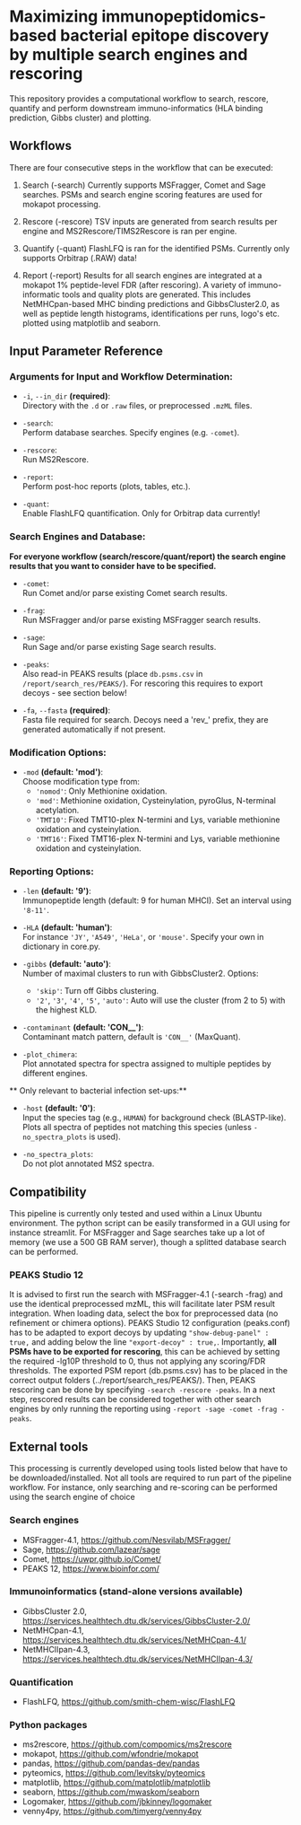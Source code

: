# Maximizing immunopeptidomics-based bacterial epitope discovery by multiple search engines and rescoring
This repository provides a computational workflow to search, rescore, quantify and perform downstream immuno-informatics (HLA binding prediction, Gibbs cluster) and plotting.

## Workflows
There are four consecutive steps in the workflow that can be executed:
1. Search (-search)
Currently supports MSFragger, Comet and Sage searches. PSMs and search engine scoring features are used for mokapot processing.
 
2. Rescore (-rescore)
TSV inputs are generated from search results per engine and MS2Rescore/TIMS2Rescore is ran per engine.

3. Quantify (-quant)
FlashLFQ is ran for the identified PSMs. Currently only supports Orbitrap (.RAW) data!

4. Report (-report)
Results for all search engines are integrated at a mokapot 1% peptide-level FDR (after rescoring). A variety of immuno-informatic tools and quality plots are generated. 
This includes NetMHCpan-based MHC binding predictions and GibbsCluster2.0, as well as peptide length histograms, identifications per runs, logo's etc. plotted using matplotlib and seaborn.

## Input Parameter Reference

### Arguments for Input and Workflow Determination:
- `-i`, `--in_dir` **(required)**:  
  Directory with the `.d` or `.raw` files, or preprocessed `.mzML` files.
  
- `-search`:  
  Perform database searches. Specify engines (e.g. `-comet`).
  
- `-rescore`:  
  Run MS2Rescore.
  
- `-report`:  
  Perform post-hoc reports (plots, tables, etc.).
  
- `-quant`:  
  Enable FlashLFQ quantification. Only for Orbitrap data currently!

### Search Engines and Database:
**For everyone workflow (search/rescore/quant/report) the search engine results that you want to consider have to be specified.**

- `-comet`:  
  Run Comet and/or parse existing Comet search results.
  
- `-frag`:  
  Run MSFragger and/or parse existing MSFragger search results.
  
- `-sage`:  
  Run Sage and/or parse existing Sage search results.
  
- `-peaks`:  
  Also read-in PEAKS results (place `db.psms.csv` in `/report/search_res/PEAKS/`).
  For rescoring this requires to export decoys - see section below!
  
- `-fa`, `--fasta` **(required)**:  
  Fasta file required for search. Decoys need a 'rev_' prefix, they are generated automatically if not present.

### Modification Options:
- `-mod` **(default: 'mod')**:  
  Choose modification type from:
  - `'nomod'`: Only Methionine oxidation.
  - `'mod'`: Methionine oxidation, Cysteinylation, pyroGlus, N-terminal acetylation.
  - `'TMT10'`: Fixed TMT10-plex N-termini and Lys, variable methionine oxidation and cysteinylation.
  - `'TMT16'`: Fixed TMT16-plex N-termini and Lys, variable methionine oxidation and cysteinylation.

### Reporting Options:
- `-len` **(default: '9')**:  
  Immunopeptide length (default: 9 for human MHCI). Set an interval using `'8-11'`.

- `-HLA` **(default: 'human')**:  
  For instance `'JY'`, `'A549'`, `'HeLa'`, or `'mouse'`. Specify your own in dictionary in core.py.

- `-gibbs` **(default: 'auto')**:  
  Number of maximal clusters to run with GibbsCluster2. Options:
  - `'skip'`: Turn off Gibbs clustering.
  - `'2'`, `'3'`, `'4'`, `'5'`, `'auto'`: Auto will use the cluster (from 2 to 5) with the highest KLD.

- `-contaminant` **(default: 'CON__')**:  
  Contaminant match pattern, default is `'CON__'` (MaxQuant).

- `-plot_chimera`:  
  Plot annotated spectra for spectra assigned to multiple peptides by different engines.

** Only relevant to bacterial infection set-ups:**

- `-host` **(default: '0')**:  
  Input the species tag (e.g., `HUMAN`) for background check (BLASTP-like). Plots all spectra of peptides not matching this species (unless `-no_spectra_plots` is used).

- `-no_spectra_plots`:  
  Do not plot annotated MS2 spectra.

## Compatibility
This pipeline is currently only tested and used within a Linux Ubuntu environment.
The python script can be easily transformed in a GUI using for instance streamlit.
For MSFragger and Sage searches take up a lot of memory (we use a 500 GB RAM server), though a splitted database search can be performed. 

### PEAKS Studio 12
It is advised to first run the search with MSFragger-4.1 (-search -frag) and use the identical preprocessed mzML, this will facilitate later PSM result integration. When loading data, select the box for preprocessed data (no refinement or chimera options). PEAKS Studio 12 configuration (peaks.conf) has to be adapted to export decoys by updating `"show-debug-panel" : true,` and adding below the line `"export-decoy" : true,`. Importantly, **all PSMs have to be exported for rescoring**, this can be achieved by setting the required -lg10P threshold to 0, thus not applying any scoring/FDR thresholds. The exported PSM report (db.psms.csv) has to be placed in the correct output folders (../report/search_res/PEAKS/). Then, PEAKS rescoring can be done by specifying `-search -rescore -peaks`. In a next step, rescored results can be considered together with other search engines by only running the reporting using `-report -sage -comet -frag -peaks`.

## External tools
This processing is currently developed using tools listed below that have to be downloaded/installed. Not all tools are required to run part of the pipeline workflow. For instance, only searching and re-scoring can be performed using the search engine of choice

### Search engines
- MSFragger-4.1, https://github.com/Nesvilab/MSFragger/
- Sage, https://github.com/lazear/sage
- Comet, https://uwpr.github.io/Comet/
- PEAKS 12, https://www.bioinfor.com/

### Immunoinformatics (stand-alone versions available)
- GibbsCluster 2.0, https://services.healthtech.dtu.dk/services/GibbsCluster-2.0/
- NetMHCpan-4.1, https://services.healthtech.dtu.dk/services/NetMHCpan-4.1/
- NetMHCIIpan-4.3, https://services.healthtech.dtu.dk/services/NetMHCIIpan-4.3/

### Quantification
- FlashLFQ, https://github.com/smith-chem-wisc/FlashLFQ
  
### Python packages
- ms2rescore, https://github.com/compomics/ms2rescore
- mokapot, https://github.com/wfondrie/mokapot
- pandas, https://github.com/pandas-dev/pandas
- pyteomics, https://github.com/levitsky/pyteomics
- matplotlib, https://github.com/matplotlib/matplotlib
- seaborn, https://github.com/mwaskom/seaborn
- Logomaker, https://github.com/jbkinney/logomaker
- venny4py, https://github.com/timyerg/venny4py
